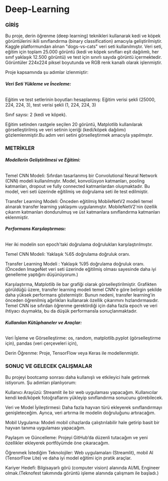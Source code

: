 # Deep-Learning



### GİRİŞ



Bu proje, derin öğrenme (deep learning) teknikleri kullanarak kedi ve köpek görüntülerini ikili sınıflandırma (binary classification) amacıyla geliştirilmiştir. Kaggle platformundan alınan "dogs-vs-cats" veri seti kullanılmıştır. Veri seti, eğitim için toplam 25.000 görüntü (kedi ve köpek sınıfları eşit dağılımlı, her sınıf yaklaşık 12.500 görüntü) ve test için sınırlı sayıda görüntü içermektedir. Görüntüler 224x224 piksel boyutunda ve RGB renk kanallı olarak işlenmiştir.

Proje kapsamında şu adımlar izlenmiştir:



###### **Veri Seti Yükleme ve İnceleme:**



Eğitim ve test setlerinin boyutları hesaplanmış: Eğitim verisi şekli (25000, 224, 224, 3), test verisi şekli (1, 224, 224, 3)

Sınıf sayısı: 2 (kedi ve köpek).

Eğitim setinden rastgele seçilen 20 görüntü, Matplotlib kullanılarak görselleştirilmiş ve veri setinin içeriği (kedi/köpek dağılımı) gözlemlenmiştir.Bu adım veri setini görselleştirmek amacıyla yapılmıştır.



### METRİKLER



###### **Modellerin Geliştirilmesi ve Eğitimi:**



Temel CNN Modeli: Sıfırdan tasarlanmış bir Convolutional Neural Network (CNN) modeli kullanılmıştır. Model, konvolüsyon katmanları, pooling katmanları, dropout ve fully connected katmanlardan oluşmaktadır. Bu model, veri seti üzerinde eğitilmiş ve doğrulama  seti ile test edilmiştir.

Transfer Learning Modeli: Önceden eğitilmiş MobileNetV2 modeli temel alınarak transfer learning yaklaşımı uygulanmıştır. MobileNetV2'nin özellik çıkarım katmanları dondurulmuş ve üst katmanlara sınıflandırma katmanları eklenmiştir.





###### **Performans Karşılaştırması:**



Her iki modelin son epoch'taki doğrulama doğrulukları  karşılaştırılmıştır.



Temel CNN Modeli: Yaklaşık %65 doğrulama doğruluk oranı.

Transfer Learning Modeli : Yaklaşık %95 doğrulama doğruluk oranı.(Önceden ImageNet veri seti üzerinde eğitilmiş olması sayesinde daha iyi genelleme yaptığını düşünüyorum.)





Karşılaştırma, Matplotlib ile bar grafiği olarak görselleştirilmiştir. Grafikten görüldüğü üzere, transfer learning modeli temel CNN'e göre belirgin şekilde daha yüksek performans göstermiştir. Bunun nedeni, transfer learning'in önceden öğrenilmiş ağırlıkları kullanarak özellik çıkarımını hızlandırmasıdır. Temel CNN ise sıfırdan öğrenme gerektirdiği için daha fazla epoch ve veri ihtiyacı duymakta, bu da düşük performansla sonuçlanmaktadır.





###### **Kullanılan Kütüphaneler ve Araçlar:**



Veri İşleme ve Görselleştirme: os, random, matplotlib.pyplot (görselleştirme için), pandas (veri çerçeveleri için),

Derin Öğrenme: Proje,  TensorFlow veya Keras ile modellenmiştir.



### SONUÇ VE GELECEK ÇALIŞMALAR



Bu projeyi bootcamp sonrası daha kullanışlı ve etkileyici hale getirmek istiyorum. Şu adımları planlıyorum:



Kullanıcı Arayüzü: Streamlit ile bir web uygulaması yapacağım. Kullanıcılar kendi kedi/köpek fotoğraflarını yükleyip sınıflandırma sonucunu görebilecek.

Veri ve Model İyileştirmesi: Daha fazla hayvan türü ekleyerek sınıflandırmayı genişleteceğim. Ayrıca, veri artırma ile modelin doğruluğunu artıracağım.

Mobil Uygulama: Modeli mobil cihazlarda çalıştırılabilir hale getirip basit bir hayvan tanıma uygulaması yapacağım.

Paylaşım ve Güncelleme: Projeyi GitHub’da düzenli tutacağım ve yeni özellikler ekleyerek portföyümde öne çıkaracağım.



Öğrenmek İstediğim Teknolojiler: Web uygulamaları (Streamlit), mobil AI (TensorFlow Lite) ve daha iyi model eğitimi için pratik araçlar.

Kariyer Hedefi: Bilgisayarlı görü (computer vision) alanında AI/ML Engineer olmak.(Teknofest takımında görüntü işleme alanında çalışmam ile başladı.)

